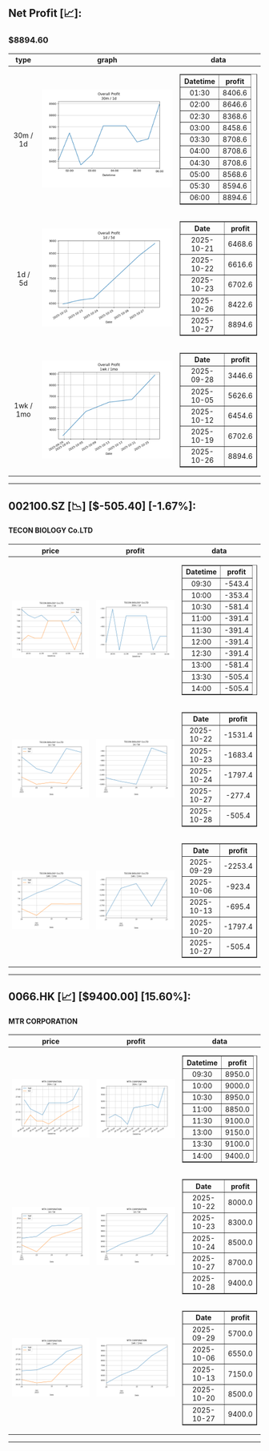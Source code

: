 ## Net Profit [📈]:
### $8894.60
|type|graph|data|
|:---:|:---:|:---:|
|30m / 1d|![net_profit](image/overall_30m-1d.png)|<table border="1" class="dataframe"> <thead> <tr style="text-align: center;"> <th>Datetime</th> <th>profit</th> </tr> </thead> <tbody> <tr> <td>01:30</td> <td>8406.6</td> </tr> <tr> <td>02:00</td> <td>8646.6</td> </tr> <tr> <td>02:30</td> <td>8368.6</td> </tr> <tr> <td>03:00</td> <td>8458.6</td> </tr> <tr> <td>03:30</td> <td>8708.6</td> </tr> <tr> <td>04:00</td> <td>8708.6</td> </tr> <tr> <td>04:30</td> <td>8708.6</td> </tr> <tr> <td>05:00</td> <td>8568.6</td> </tr> <tr> <td>05:30</td> <td>8594.6</td> </tr> <tr> <td>06:00</td> <td>8894.6</td> </tr> </tbody></table>|
|1d / 5d|![net_profit](image/overall_1d-5d.png)|<table border="1" class="dataframe"> <thead> <tr style="text-align: center;"> <th>Date</th> <th>profit</th> </tr> </thead> <tbody> <tr> <td>2025-10-21</td> <td>6468.6</td> </tr> <tr> <td>2025-10-22</td> <td>6616.6</td> </tr> <tr> <td>2025-10-23</td> <td>6702.6</td> </tr> <tr> <td>2025-10-26</td> <td>8422.6</td> </tr> <tr> <td>2025-10-27</td> <td>8894.6</td> </tr> </tbody></table>|
|1wk / 1mo|![net_profit](image/overall_1wk-1mo.png)|<table border="1" class="dataframe"> <thead> <tr style="text-align: center;"> <th>Date</th> <th>profit</th> </tr> </thead> <tbody> <tr> <td>2025-09-28</td> <td>3446.6</td> </tr> <tr> <td>2025-10-05</td> <td>5626.6</td> </tr> <tr> <td>2025-10-12</td> <td>6454.6</td> </tr> <tr> <td>2025-10-19</td> <td>6702.6</td> </tr> <tr> <td>2025-10-26</td> <td>8894.6</td> </tr> </tbody></table>|
---
## 002100.SZ [📉] [$-505.40] [-1.67%]:
#### TECON BIOLOGY Co.LTD
|price|profit|data|
|:---:|:---:|:---:|
|![price](image/002100.SZ_30m-1d_price.png)|![profit](image/002100.SZ_30m-1d_profit.png)|<table border="1" class="dataframe"> <thead> <tr style="text-align: center;"> <th>Datetime</th> <th>profit</th> </tr> </thead> <tbody> <tr> <td>09:30</td> <td>-543.4</td> </tr> <tr> <td>10:00</td> <td>-353.4</td> </tr> <tr> <td>10:30</td> <td>-581.4</td> </tr> <tr> <td>11:00</td> <td>-391.4</td> </tr> <tr> <td>11:30</td> <td>-391.4</td> </tr> <tr> <td>12:00</td> <td>-391.4</td> </tr> <tr> <td>12:30</td> <td>-391.4</td> </tr> <tr> <td>13:00</td> <td>-581.4</td> </tr> <tr> <td>13:30</td> <td>-505.4</td> </tr> <tr> <td>14:00</td> <td>-505.4</td> </tr> </tbody></table>|
|![price](image/002100.SZ_1d-5d_price.png)|![profit](image/002100.SZ_1d-5d_profit.png)|<table border="1" class="dataframe"> <thead> <tr style="text-align: center;"> <th>Date</th> <th>profit</th> </tr> </thead> <tbody> <tr> <td>2025-10-22</td> <td>-1531.4</td> </tr> <tr> <td>2025-10-23</td> <td>-1683.4</td> </tr> <tr> <td>2025-10-24</td> <td>-1797.4</td> </tr> <tr> <td>2025-10-27</td> <td>-277.4</td> </tr> <tr> <td>2025-10-28</td> <td>-505.4</td> </tr> </tbody></table>|
|![price](image/002100.SZ_1wk-1mo_price.png)|![profit](image/002100.SZ_1wk-1mo_profit.png)|<table border="1" class="dataframe"> <thead> <tr style="text-align: center;"> <th>Date</th> <th>profit</th> </tr> </thead> <tbody> <tr> <td>2025-09-29</td> <td>-2253.4</td> </tr> <tr> <td>2025-10-06</td> <td>-923.4</td> </tr> <tr> <td>2025-10-13</td> <td>-695.4</td> </tr> <tr> <td>2025-10-20</td> <td>-1797.4</td> </tr> <tr> <td>2025-10-27</td> <td>-505.4</td> </tr> </tbody></table>|
---
## 0066.HK [📈] [$9400.00] [15.60%]:
#### MTR CORPORATION
|price|profit|data|
|:---:|:---:|:---:|
|![price](image/0066.HK_30m-1d_price.png)|![profit](image/0066.HK_30m-1d_profit.png)|<table border="1" class="dataframe"> <thead> <tr style="text-align: center;"> <th>Datetime</th> <th>profit</th> </tr> </thead> <tbody> <tr> <td>09:30</td> <td>8950.0</td> </tr> <tr> <td>10:00</td> <td>9000.0</td> </tr> <tr> <td>10:30</td> <td>8950.0</td> </tr> <tr> <td>11:00</td> <td>8850.0</td> </tr> <tr> <td>11:30</td> <td>9100.0</td> </tr> <tr> <td>13:00</td> <td>9150.0</td> </tr> <tr> <td>13:30</td> <td>9100.0</td> </tr> <tr> <td>14:00</td> <td>9400.0</td> </tr> </tbody></table>|
|![price](image/0066.HK_1d-5d_price.png)|![profit](image/0066.HK_1d-5d_profit.png)|<table border="1" class="dataframe"> <thead> <tr style="text-align: center;"> <th>Date</th> <th>profit</th> </tr> </thead> <tbody> <tr> <td>2025-10-22</td> <td>8000.0</td> </tr> <tr> <td>2025-10-23</td> <td>8300.0</td> </tr> <tr> <td>2025-10-24</td> <td>8500.0</td> </tr> <tr> <td>2025-10-27</td> <td>8700.0</td> </tr> <tr> <td>2025-10-28</td> <td>9400.0</td> </tr> </tbody></table>|
|![price](image/0066.HK_1wk-1mo_price.png)|![profit](image/0066.HK_1wk-1mo_profit.png)|<table border="1" class="dataframe"> <thead> <tr style="text-align: center;"> <th>Date</th> <th>profit</th> </tr> </thead> <tbody> <tr> <td>2025-09-29</td> <td>5700.0</td> </tr> <tr> <td>2025-10-06</td> <td>6550.0</td> </tr> <tr> <td>2025-10-13</td> <td>7150.0</td> </tr> <tr> <td>2025-10-20</td> <td>8500.0</td> </tr> <tr> <td>2025-10-27</td> <td>9400.0</td> </tr> </tbody></table>|
---
